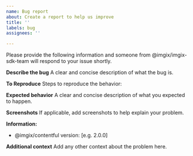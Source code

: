 ```yaml
---
name: Bug report
about: Create a report to help us improve
title: ''
labels: bug
assignees: ''

---
```


Please provide the following information and someone from @imgix/imgix-sdk-team will respond to your issue shortly.

**Describe the bug**
A clear and concise description of what the bug is.

**To Reproduce**
Steps to reproduce the behavior:

**Expected behavior**
A clear and concise description of what you expected to happen.

**Screenshots**
If applicable, add screenshots to help explain your problem.

**Information:**
 - @imgix/contentful version: [e.g. 2.0.0]

**Additional context**
Add any other context about the problem here.
